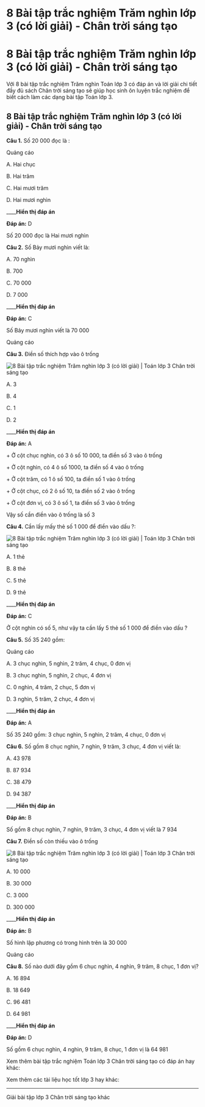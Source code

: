 # 8 Bài tập trắc nghiệm Trăm nghìn lớp 3 (có lời giải) - Chân trời sáng tạo

# 8 Bài tập trắc nghiệm Trăm nghìn lớp 3 (có lời giải) - Chân trời sáng tạo

Với 8 bài tập trắc nghiệm Trăm nghìn Toán lớp 3 có đáp án và lời giải chi tiết đầy đủ sách Chân trời sáng tạo sẽ giúp học sinh ôn luyện trắc nghiệm để biết cách làm các dạng bài tập Toán lớp 3.

## 8 Bài tập trắc nghiệm Trăm nghìn lớp 3 (có lời giải) - Chân trời sáng tạo

**Câu 1.** Số 20 000 đọc là :

Quảng cáo

A. Hai chục

B. Hai trăm

C. Hai mươi trăm

D. Hai mươi nghìn

____**Hiển thị đáp án**

**Đáp án:** D

Số 20 000 đọc là Hai mươi nghìn

**Câu 2.** Số Bảy mươi nghìn viết là:

A. 70 nghìn

B. 700

C. 70 000

D. 7 000

____**Hiển thị đáp án**

**Đáp án:** C

Số Bảy mươi nghìn viết là 70 000

Quảng cáo

**Câu 3.** Điền số thích hợp vào ô trống

![8 Bài tập trắc nghiệm Trăm nghìn lớp 3 \(có lời giải\) | Toán lớp 3 Chân trời sáng tạo](https://vietjack.com/toan-3-ct/images/trac-nghiem-tram-nghin-245298.PNG)

A. 3

B. 4

C. 1

D. 2

____**Hiển thị đáp án**

**Đáp án:** A

\+ Ở cột chục nghìn, có 3 ô số 10 000, ta điền số 3 vào ô trống

\+ Ở cột nghìn, có 4 ô số 1000, ta điền số 4 vào ô trống

\+ Ở cột trăm, có 1 ô số 100, ta điền số 1 vào ô trống

\+ Ở cột chục, có 2 ô số 10, ta điền số 2 vào ô trống

\+ Ở cột đơn vị, có 3 ô số 1, ta điền số 3 vào ô trống

Vậy số cần điền vào ô trống là số 3

**Câu 4.** Cần lấy mấy thẻ số 1 000 để điền vào dấu ?:

![8 Bài tập trắc nghiệm Trăm nghìn lớp 3 \(có lời giải\) | Toán lớp 3 Chân trời sáng tạo](https://vietjack.com/toan-3-ct/images/trac-nghiem-tram-nghin-245299.PNG)

A. 1 thẻ

B. 8 thẻ

C. 5 thẻ

D. 9 thẻ

____**Hiển thị đáp án**

**Đáp án:** C

Ở cột nghìn có số 5, như vậy ta cần lấy 5 thẻ số 1 000 để điền vào dấu ?

**Câu 5.** Số 35 240 gồm:

Quảng cáo

A. 3 chục nghìn, 5 nghìn, 2 trăm, 4 chục, 0 đơn vị

B. 3 chục nghìn, 5 nghìn, 2 chục, 4 đơn vị

C. 0 nghìn, 4 trăm, 2 chục, 5 đơn vị

D. 3 nghìn, 5 trăm, 2 chục, 4 đơn vị

____**Hiển thị đáp án**

**Đáp án:** A

Số 35 240 gồm: 3 chục nghìn, 5 nghìn, 2 trăm, 4 chục, 0 đơn vị

**Câu 6.** Số gồm 8 chục nghìn, 7 nghìn, 9 trăm, 3 chục, 4 đơn vị viết là:

A. 43 978

B. 87 934

C. 38 479

D. 94 387

____**Hiển thị đáp án**

**Đáp án:** B

Số gồm 8 chục nghìn, 7 nghìn, 9 trăm, 3 chục, 4 đơn vị viết là 7 934

**Câu 7.** Điền số còn thiếu vào ô trống

![8 Bài tập trắc nghiệm Trăm nghìn lớp 3 \(có lời giải\) | Toán lớp 3 Chân trời sáng tạo](https://vietjack.com/toan-3-ct/images/trac-nghiem-tram-nghin-245300.PNG)

A. 10 000

B. 30 000

C. 3 000

D. 300 000

____**Hiển thị đáp án**

**Đáp án:** B

Số hình lập phương có trong hình trên là 30 000

Quảng cáo

**Câu 8.** Số nào dưới đây gồm 6 chục nghìn, 4 nghìn, 9 trăm, 8 chục, 1 đơn vị?

A. 16 894

B. 18 649

C. 96 481

D. 64 981

____**Hiển thị đáp án**

**Đáp án:** D

Số gồm 6 chục nghìn, 4 nghìn, 9 trăm, 8 chục, 1 đơn vị là 64 981

Xem thêm bài tập trắc nghiệm Toán lớp 3 Chân trời sáng tạo có đáp án hay khác:

Xem thêm các tài liệu học tốt lớp 3 hay khác:

* * *

Giải bài tập lớp 3 Chân trời sáng tạo khác
